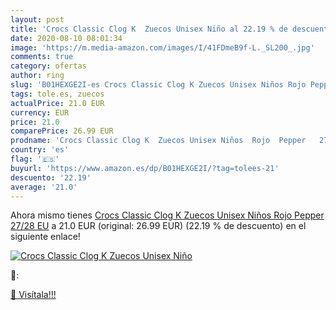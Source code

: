```yaml
---
layout: post
title: 'Crocs Classic Clog K  Zuecos Unisex Niño al 22.19 % de descuento'
date: 2020-08-10 08:01:34
image: 'https://m.media-amazon.com/images/I/41FDmeB9f-L._SL200_.jpg'
comments: true
category: ofertas
author: ring
slug: 'B01HEXGE2I-es Crocs Classic Clog K Zuecos Unisex Niños Rojo Pepper 27/28 EU'
tags: tole.es, zuecos
actualPrice: 21.0 EUR
currency: EUR
price: 21.0
comparePrice: 26.99 EUR
prodname: 'Crocs Classic Clog K  Zuecos Unisex Niños  Rojo  Pepper   27/28 EU'
country: 'es'
flag: '🇪🇸'
buyurl: 'https://www.amazon.es/dp/B01HEXGE2I/?tag=tolees-21'
descuento: '22.19'
average: '21.0'
---
```


Ahora mismo tienes [Crocs Classic Clog K  Zuecos Unisex Niños  Rojo  Pepper   27/28 EU](https://www.amazon.es/dp/B01HEXGE2I/?tag=tolees-21) a 21.0 EUR (original: 26.99 EUR) (22.19 %  de descuento) en el siguiente enlace!

[![Crocs Classic Clog K  Zuecos Unisex Niño](https://m.media-amazon.com/images/I/41FDmeB9f-L._SL200_.jpg)](https://www.amazon.es/dp/B01HEXGE2I/?tag=tolees-21)

🔎:


[🛒 Visítala!!!](https://www.amazon.es/dp/B01HEXGE2I/?tag=tolees-21)
